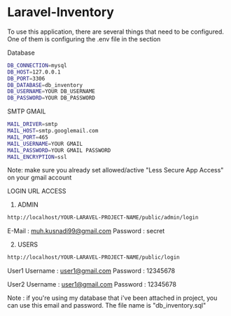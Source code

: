 # Laravel-Inventory

To use this application, there are several things that need to be configured.
One of them is configuring the .env file in the section

Database
```sh
DB_CONNECTION=mysql
DB_HOST=127.0.0.1
DB_PORT=3306
DB_DATABASE=db_inventory
DB_USERNAME=YOUR DB_USERNAME
DB_PASSWORD=YOUR DB_PASSWORD
```

SMTP GMAIL
```sh
MAIL_DRIVER=smtp
MAIL_HOST=smtp.googlemail.com
MAIL_PORT=465
MAIL_USERNAME=YOUR GMAIL
MAIL_PASSWORD=YOUR GMAIL PASSWORD
MAIL_ENCRYPTION=ssl
```
Note: make sure you already set allowed/active "Less Secure App Access" on your gmail account

LOGIN URL ACCESS
1. ADMIN
```sh
http://localhost/YOUR-LARAVEL-PROJECT-NAME/public/admin/login
```
E-Mail : muh.kusnadi99@gmail.com 
Password : secret

2. USERS
```sh
http://localhost/YOUR-LARAVEL-PROJECT-NAME/public/login
```

User1
Username : 	user1@gmail.com
Password : 12345678

User2
Username : 	user1@gmail.com
Password : 12345678

Note : if you're using my database that i've been attached in project, you can use this email and password. The file name is "db_inventory.sql"
